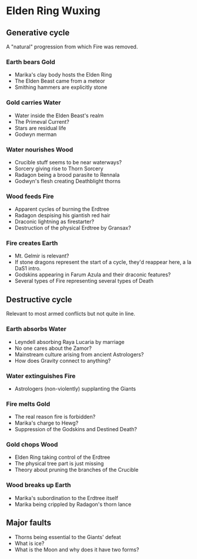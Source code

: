 # Elden Ring Wuxing

## Generative cycle

A "natural" progression from which Fire was removed.

### Earth bears Gold

- Marika's clay body hosts the Elden Ring
- The Elden Beast came from a meteor
- Smithing hammers are explicitly stone

### Gold carries Water

- Water inside the Elden Beast's realm
- The Primeval Current?
- Stars are residual life
- Godwyn merman

### Water nourishes Wood

- Crucible stuff seems to be near waterways?
- Sorcery giving rise to Thorn Sorcery
- Radagon being a brood parasite to Rennala
- Godwyn's flesh creating Deathblight thorns

### Wood feeds Fire

- Apparent cycles of burning the Erdtree
- Radagon despising his giantish red hair
- Draconic lightning as firestarter?
- Destruction of the physical Erdtree by Gransax?

### Fire creates Earth

- Mt. Gelmir is relevant?
- If stone dragons represent the start of a cycle, they'd reappear here, a la DaS1 intro.
- Godskins appearing in Farum Azula and their draconic features?
- Several types of Fire representing several types of Death

## Destructive cycle

Relevant to most armed conflicts but not quite in line.

### Earth absorbs Water

- Leyndell absorbing Raya Lucaria by marriage
- No one cares about the Zamor?
- Mainstream culture arising from ancient Astrologers?
- How does Gravity connect to anything?

### Water extinguishes Fire

- Astrologers (non-violently) supplanting the Giants

### Fire melts Gold

- The real reason fire is forbidden?
- Marika's charge to Hewg?
- Suppression of the Godskins and Destined Death?

### Gold chops Wood

- Elden Ring taking control of the Erdtree
- The physical tree part is just missing
- Theory about pruning the branches of the Crucible

### Wood breaks up Earth

- Marika's subordination to the Erdtree itself
- Marika being crippled by Radagon's thorn lance

## Major faults

- Thorns being essential to the Giants' defeat
- What is ice?
- What is the Moon and why does it have two forms?
